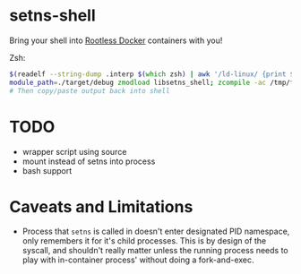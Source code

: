 # setns-shell

Bring your shell into [Rootless Docker](https://docs.docker.com/engine/security/rootless/) containers with you!

Zsh:

```zsh
$(readelf --string-dump .interp $(which zsh) | awk '/ld-linux/ {print $NF}') --library-path ${module_path} --preload "$(find ${module_path} -iname "*.so" -printf "%p:")" $(which zsh)
module_path=./target/debug zmodload libsetns_shell; zcompile -ac /tmp/full.zwc; setns_shell <PID 1 of container> /tmp/full.zwc
# Then copy/paste output back into shell
```


# TODO
- wrapper script using source
- mount instead of setns into process
- bash support

# Caveats and Limitations
- Process that `setns` is called in doesn't enter designated PID namespace, only
remembers it for it's child processes. This is by design of the syscall, and
shouldn't really matter unless the running process needs to play with in-container
process' without doing a fork-and-exec.
